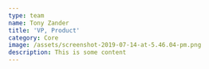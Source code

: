 ```yaml
---
type: team
name: Tony Zander
title: 'VP, Product'
category: Core
image: /assets/screenshot-2019-07-14-at-5.46.04-pm.png
description: This is some content
---
```


